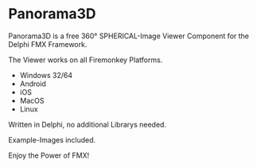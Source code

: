 # Panorama3D

Panorama3D is a free 360° SPHERICAL-Image Viewer Component for the Delphi FMX Framework. 

The Viewer works on all Firemonkey Platforms. 

- Windows 32/64
- Android
- iOS
- MacOS
- Linux

Written in Delphi, no additional Librarys needed.

Example-Images included.

Enjoy the Power of FMX!